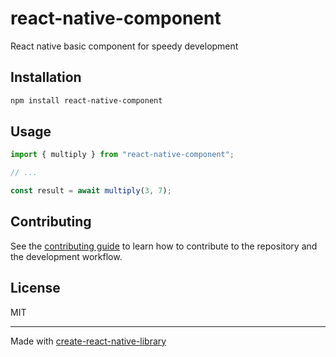 # react-native-component
React native basic component for speedy development
## Installation

```sh
npm install react-native-component
```

## Usage

```js
import { multiply } from "react-native-component";

// ...

const result = await multiply(3, 7);
```

## Contributing

See the [contributing guide](CONTRIBUTING.md) to learn how to contribute to the repository and the development workflow.

## License

MIT

---

Made with [create-react-native-library](https://github.com/callstack/react-native-builder-bob)
